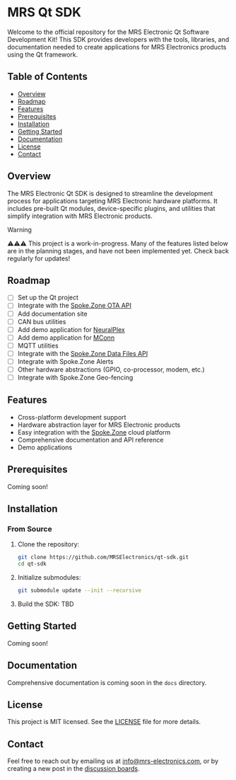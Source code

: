 # MRS Qt SDK

Welcome to the official repository for the MRS Electronic Qt Software Development Kit! This SDK provides developers with the tools, libraries, and documentation needed to create applications for MRS Electronics products using the Qt framework.

## Table of Contents

- [Overview](#overview)
- [Roadmap](#roadmap)
- [Features](#features)
- [Prerequisites](#prerequisites)
- [Installation](#installation)
- [Getting Started](#getting-started)
- [Documentation](#documentation)
- [License](#license)
- [Contact](#contact)

## Overview

The MRS Electronic Qt SDK is designed to streamline the development process for applications targeting MRS Electronic hardware platforms. It includes pre-built Qt modules, device-specific plugins, and utilities that simplify integration with MRS Electronic products.

> [!WARNING]
> ⚠️⚠️⚠️
> This project is a work-in-progress. Many of the features listed below are in the planning stages, and have not been implemented yet. Check back regularly for updates!

## Roadmap

- [ ] Set up the Qt project
- [ ] Integrate with the [Spoke.Zone OTA API](https://docs.spoke.zone/developers/device-integration/ota-file-downloads/)
- [ ] Add documentation site
- [ ] CAN bus utilities
- [ ] Add demo application for [NeuralPlex](https://neuralplex.dev)
- [ ] Add demo application for [MConn](https://mconn.dev)
- [ ] MQTT utilities
- [ ] Integrate with the [Spoke.Zone Data Files API](https://docs.spoke.zone/developers/device-integration/data-file-uploads/)
- [ ] Integrate with Spoke.Zone Alerts
- [ ] Other hardware abstractions (GPIO, co-processor, modem, etc.)
- [ ] Integrate with Spoke.Zone Geo-fencing

## Features

- Cross-platform development support
- Hardware abstraction layer for MRS Electronic products
- Easy integration with the [Spoke.Zone](https://spoke.zone) cloud platform
- Comprehensive documentation and API reference
- Demo applications

<!-- TODO(#7): add demo applications in demos directory -->

## Prerequisites

Coming soon!

<!-- TODO(#5): add prequisites -->


## Installation

### From Source

1. Clone the repository:
   ```bash
   git clone https://github.com/MRSElectronics/qt-sdk.git
   cd qt-sdk
   ```

2. Initialize submodules:
   ```bash
   git submodule update --init --recursive
   ```

3. Build the SDK:
   TBD

<!-- TODO(#5): Add build instructions once we have them -->


## Getting Started

Coming soon!
<!-- TODO(#4): add getting started info, with basic example code blocks -->

## Documentation

Comprehensive documentation is coming soon in the `docs` directory.

<!-- TODO(#3): add docs as astro site in the docs directory and host them on GitHub pages -->


## License

This project is MIT licensed. See the [LICENSE](./LICENSE) file for more details.

## Contact

Feel free to reach out by emailing us at info@mrs-electronics.com, or by creating a new post in the [discussion boards](https://github.com/mrs-electronics-inc/mrs-sdk-qt/discussions).
